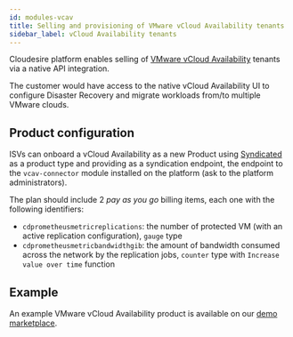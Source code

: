 ```yaml
---
id: modules-vcav
title: Selling and provisioning of VMware vCloud Availability tenants
sidebar_label: vCloud Availability tenants
---
```


Cloudesire platform enables selling of [VMware vCloud Availability](https://www.vmware.com/it/products/cloud-director-availability.html)
tenants via a native API integration.

The customer would have access to the native vCloud Availability UI to configure
Disaster Recovery and migrate workloads from/to multiple VMware clouds.

## Product configuration

ISVs can onboard a vCloud Availability as a new Product using [Syndicated] as a
product type and providing as a syndication endpoint, the endpoint to the
`vcav-connector` module installed on the platform (ask to the platform
administrators).

The plan should include 2 _pay as you go_ billing items, each one with the
following identifiers:

* `cdprometheusmetricreplications`: the number of protected VM (with an active
  replication configuration), `gauge` type
* `cdprometheusmetricbandwidthgib`: the amount of bandwidth consumed across the
  network by the replication jobs, `counter` type with `Increase value over
  time` function

## Example

An example VMware vCloud Availability product is available on our [demo
marketplace].

[Syndicated]: syndication.md
[demo marketplace]: https://demo-mcp.cloudeng.it/192805/data/availability-protect
